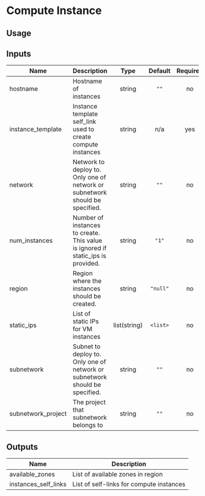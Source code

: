 # Compute Instance

## Usage

<!-- BEGINNING OF PRE-COMMIT-TERRAFORM DOCS HOOK -->
## Inputs

| Name | Description | Type | Default | Required |
|------|-------------|:----:|:-----:|:-----:|
| hostname | Hostname of instances | string | `""` | no |
| instance\_template | Instance template self_link used to create compute instances | string | n/a | yes |
| network | Network to deploy to. Only one of network or subnetwork should be specified. | string | `""` | no |
| num\_instances | Number of instances to create. This value is ignored if static_ips is provided. | string | `"1"` | no |
| region | Region where the instances should be created. | string | `"null"` | no |
| static\_ips | List of static IPs for VM instances | list(string) | `<list>` | no |
| subnetwork | Subnet to deploy to. Only one of network or subnetwork should be specified. | string | `""` | no |
| subnetwork\_project | The project that subnetwork belongs to | string | `""` | no |

## Outputs

| Name | Description |
|------|-------------|
| available\_zones | List of available zones in region |
| instances\_self\_links | List of self-links for compute instances |

<!-- END OF PRE-COMMIT-TERRAFORM DOCS HOOK -->
